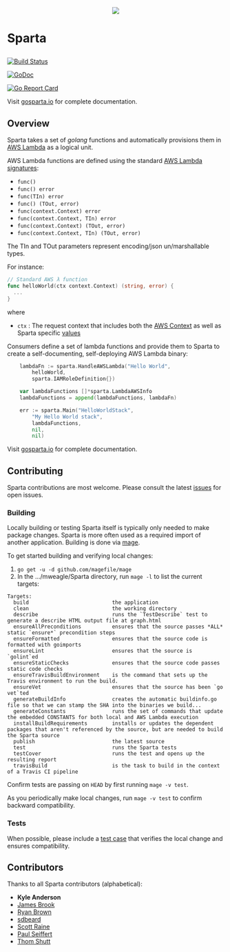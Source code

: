 
<div align="center"><img src="https://raw.githubusercontent.com/mweagle/Sparta/master/docs_source/static/site/SpartaLogoLarge.png" />
</div>

# Sparta <p align="center">

[![Build Status](https://travis-ci.org/mweagle/Sparta.svg?branch=master)](https://travis-ci.org/mweagle/Sparta)

[![GoDoc](https://godoc.org/github.com/mweagle/Sparta?status.svg)](https://godoc.org/github.com/mweagle/Sparta)

[![Go Report Card](https://goreportcard.com/badge/github.com/mweagle/Sparta)](https://goreportcard.com/report/github.com/mweagle/Sparta)

Visit [gosparta.io](https://gosparta.io) for complete documentation.

## Overview

Sparta takes a set of _golang_ functions and automatically provisions them in
[AWS Lambda](https://aws.amazon.com/lambda/) as a logical unit.

AWS Lambda functions are defined using the standard [AWS Lambda signatures](https://aws.amazon.com/blogs/compute/announcing-go-support-for-aws-lambda/):

* `func()`
* `func() error`
* `func(TIn) error`
* `func() (TOut, error)`
* `func(context.Context) error`
* `func(context.Context, TIn) error`
* `func(context.Context) (TOut, error)`
* `func(context.Context, TIn) (TOut, error)`

 The TIn and TOut parameters represent encoding/json un/marshallable types.

For instance:

```go
// Standard AWS λ function
func helloWorld(ctx context.Context) (string, error) {
  ...
}
```

where
  * `ctx` : The request context that includes both the [AWS Context](https://github.com/aws/aws-lambda-go/blob/master/lambdacontext/context.go) as well as Sparta specific [values](https://godoc.org/github.com/mweagle/Sparta#pkg-constants.)


Consumers define a set of lambda functions and provide them to Sparta to create a self-documenting, self-deploying AWS Lambda binary:

```go
	lambdaFn := sparta.HandleAWSLambda("Hello World",
		helloWorld,
		sparta.IAMRoleDefinition{})

	var lambdaFunctions []*sparta.LambdaAWSInfo
	lambdaFunctions = append(lambdaFunctions, lambdaFn)

	err := sparta.Main("HelloWorldStack",
		"My Hello World stack",
		lambdaFunctions,
		nil,
		nil)
```

Visit [gosparta.io](https://gosparta.io) for complete documentation.

## Contributing

Sparta contributions are most welcome. Please consult the latest [issues](https://github.com/mweagle/Sparta/issues) for open issues.

### Building

Locally building or testing Sparta itself is typically only needed to make package
changes. Sparta is more often used as a required import of another application.
Building is done via [mage](https://magefile.org/).

To get started building and verifying local changes:

  1. `go get -u -d github.com/magefile/mage`
  1. In the .../mweagle/Sparta directory, run `mage -l` to list the current targets:

    Targets:
      build                           the application
      clean                           the working directory
      describe                        runs the `TestDescribe` test to generate a describe HTML output file at graph.html
      ensureAllPreconditions          ensures that the source passes *ALL* static `ensure*` precondition steps
      ensureFormatted                 ensures that the source code is formatted with goimports
      ensureLint                      ensures that the source is `golint`ed
      ensureStaticChecks              ensures that the source code passes static code checks
      ensureTravisBuildEnvironment    is the command that sets up the Travis environment to run the build.
      ensureVet                       ensures that the source has been `go vet`ted
      generateBuildInfo               creates the automatic buildinfo.go file so that we can stamp the SHA into the binaries we build...
      generateConstants               runs the set of commands that update the embedded CONSTANTS for both local and AWS Lambda execution
      installBuildRequirements        installs or updates the dependent packages that aren't referenced by the source, but are needed to build the Sparta source
      publish                         the latest source
      test                            runs the Sparta tests
      testCover                       runs the test and opens up the resulting report
      travisBuild                     is the task to build in the context of a Travis CI pipeline

Confirm tests are passing on `HEAD` by first running `mage -v test`.

As you periodically make local changes, run `mage -v test` to confirm backward compatibility.

### Tests

When possible, please include a [test case](https://golang.org/pkg/testing/) that verifies the local change and ensures compatibility.

## Contributors

Thanks to all Sparta contributors (alphabetical):

* **Kyle Anderson**
* [James Brook](https://github.com/jbrook)
* [Ryan Brown](https://github.com/ryansb)
* [sdbeard](https://github.com/sdbeard)
* [Scott Raine](https://github.com/nylar)
* [Paul Seiffert](https://github.com/seiffert)
* [Thom Shutt](https://github.com/thomshutt)

